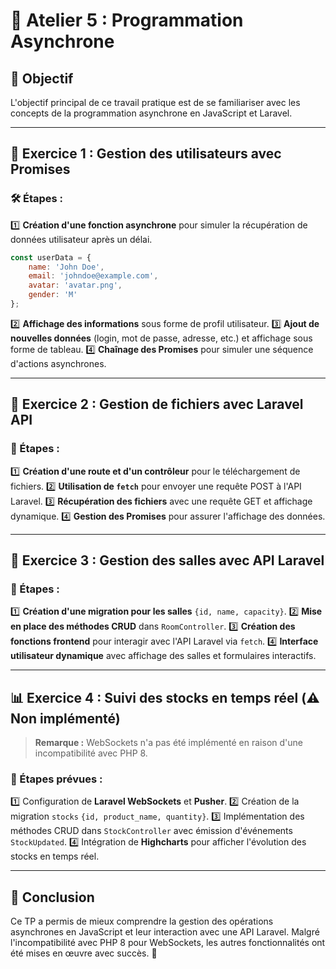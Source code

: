 # 🚀 Atelier 5 : Programmation Asynchrone

## 🎯 Objectif
L'objectif principal de ce travail pratique est de se familiariser avec les concepts de la programmation asynchrone en JavaScript et Laravel.

---

## 📌 Exercice 1 : Gestion des utilisateurs avec Promises
### 🛠️ Étapes :
1️⃣ **Création d'une fonction asynchrone** pour simuler la récupération de données utilisateur après un délai.

```js
const userData = {
    name: 'John Doe',
    email: 'johndoe@example.com',
    avatar: 'avatar.png',
    gender: 'M'
};
```

2️⃣ **Affichage des informations** sous forme de profil utilisateur.
3️⃣ **Ajout de nouvelles données** (login, mot de passe, adresse, etc.) et affichage sous forme de tableau.
4️⃣ **Chaînage des Promises** pour simuler une séquence d'actions asynchrones.

---

## 📂 Exercice 2 : Gestion de fichiers avec Laravel API
### 🔄 Étapes :
1️⃣ **Création d'une route et d'un contrôleur** pour le téléchargement de fichiers.
2️⃣ **Utilisation de `fetch`** pour envoyer une requête POST à l'API Laravel.
3️⃣ **Récupération des fichiers** avec une requête GET et affichage dynamique.
4️⃣ **Gestion des Promises** pour assurer l'affichage des données.

---

## 🏢 Exercice 3 : Gestion des salles avec API Laravel
### 🔧 Étapes :
1️⃣ **Création d'une migration pour les salles** `{id, name, capacity}`.
2️⃣ **Mise en place des méthodes CRUD** dans `RoomController`.
3️⃣ **Création des fonctions frontend** pour interagir avec l'API Laravel via `fetch`.
4️⃣ **Interface utilisateur dynamique** avec affichage des salles et formulaires interactifs.

---

## 📊 Exercice 4 : Suivi des stocks en temps réel (⚠️ Non implémenté)
> **Remarque :** WebSockets n'a pas été implémenté en raison d'une incompatibilité avec PHP 8.

### 🔗 Étapes prévues :
1️⃣ Configuration de **Laravel WebSockets** et **Pusher**.
2️⃣ Création de la migration `stocks` `{id, product_name, quantity}`.
3️⃣ Implémentation des méthodes CRUD dans `StockController` avec émission d'événements `StockUpdated`.
4️⃣ Intégration de **Highcharts** pour afficher l'évolution des stocks en temps réel.

---

## 📝 Conclusion
Ce TP a permis de mieux comprendre la gestion des opérations asynchrones en JavaScript et leur interaction avec une API Laravel.
Malgré l'incompatibilité avec PHP 8 pour WebSockets, les autres fonctionnalités ont été mises en œuvre avec succès. 🚀
